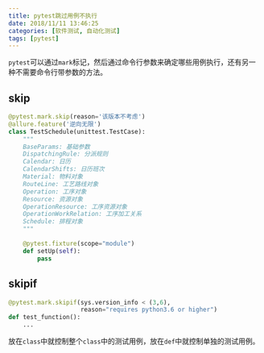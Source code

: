 ```yaml
---
title: pytest跳过用例不执行
date: 2018/11/11 13:46:25
categories: [软件测试, 自动化测试]
tags: [pytest]
---
```


`pytest`可以通过`mark`标记，然后通过命令行参数来确定哪些用例执行，还有另一种不需要命令行带参数的方法。

<!-- more -->

## skip

```python
@pytest.mark.skip(reason='该版本不考虑')
@allure.feature('逆向无限')
class TestSchedule(unittest.TestCase):
    """
    BaseParams: 基础参数
    DispatchingRule: 分派规则
    Calendar: 日历
    CalendarShifts: 日历班次
    Material: 物料对象
    RouteLine: 工艺路线对象
    Operation: 工序对象
    Resource: 资源对象
    OperationResource: 工序资源对象
    OperationWorkRelation: 工序加工关系
    Schedule: 排程对象
    """

    @pytest.fixture(scope="module")
    def setUp(self):
        pass
```

## skipif

```python
@pytest.mark.skipif(sys.version_info < (3,6),
                    reason="requires python3.6 or higher")
def test_function():
    ...
```

放在`class`中就控制整个`class`中的测试用例，放在`def`中就控制单独的测试用例。

